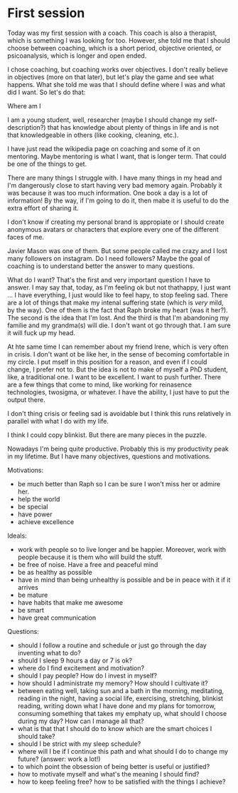 
# First session

Today was my first session with a coach. This coach is also a therapist, which is something I was looking for too. However, she told me that I should choose between coaching, which is a short period, objective oriented, or psicoanalysis, which is longer and open ended.

I chose coaching, but coaching works over objectives. I don't really believe in objectives (more on that later), but let's play the game and see what happens. What she told me was that I should define where I was and what did I want. So let's do that:

Where am I

I am a young student, well, researcher (maybe I should change my self-description?) that has knowledge about plenty of things in life and is not that knowledgeable in others (like cooking, cleaning, etc.).

I have just read the wikipedia page on coaching and some of it on mentoring. Maybe mentoring is what I want, that is longer term. That could be one of the things to get.


There are many things I struggle with. I have many things in my head and I'm dangerously close to start having very bad memory again. Probably it was because it was too much information. One book a day is a lot of information! By the way, if I'm going to do it, then mabe it is useful to do the extra effort of sharing it.

I don't know if creating my personal brand is appropiate or I should create anonymous avatars or characters that explore every one of the different faces of me.

Javier Mason was one of them. But some people called me crazy and I lost many followers on instagram. Do I need followers? Maybe the goal of coaching is to understand better the answer to many questions.

What do I want? That's the first and very important question I have to answer. I may say that, today, as I'm feeling ok but not thathappy, I just want ... I have everything, I just would like to feel hapy, to stop feeling sad. There are a lot of things that make my intenal suffering state (which is _very_ mild, by the way). One of them is the fact that Raph broke my heart (was it her?). The second is the idea that I'm lost. And the third is that I'm abandoning my familie and my grandma(s) will die. I don't want ot go through that. I am sure it will fuck up my head.

At hte same time I can remember about my friend Irene, which is very often in crisis. I don't want ot be like her, in the sense of becoming comfortable in my circle. I put mself in this position for a reason, and even if I could change, I prefer not to. But the idea is not to make of myself a PhD student, like, a traditional one. I want to be excellent. I want to push further. There are a few things that come to mind, like working for reinasence technologies, twosigma, or whatever. I have the ability, I just have to put the output there.

I don't thing crisis or feeling sad is avoidable but I think this runs relatively in parallel with what I do with my life.

I think I could copy blinkist. But there are many pieces in the puzzle. 

Nowadays I'm being quite productive. Probably this is my productivity peak in my lifetime. But I have many objectives, questions and motivations.

Motivations:
- be much better than Raph so I can be sure I won't miss her or admire her.
- help the world
- be special
- have power
- achieve excellence

Ideals:
- work with people so to live longer and be happier. Moreover, work with people because it is them who will build the stuff.
- be free of noise. Have a free and peaceful mind
- be as healthy as possible
- have in mind than being unhealthy is possible and be in peace with it if it arrives
- be mature
- have habits that make me awesome
- be smart
- have great communication

Questions:
- should I follow a routine and schedule or just go through the day inventing what to do?
- should I sleep 9 hours a day or 7 is ok?
- where do I find excitement and motivation?
- should I pay people? How do I invest in myself?
- how should I administrate my memory? How should I cultivate it?
- between eating well, taking sun and a bath in the morning, meditating, reading in the night, having a social life, exercising, stretching, blinkist reading, writing down what I have done and my plans for tomorrow, consuming something that takes my emphaty up, what should I choose during my day? How can I manage all that?
- what is that that I should do to know which are the smart choices I should take?
- should I be strict with my sleep schedule?
- where will I be if I continue this path and what should I do to change my future? (answer: work a lot!)
- to which point the obsession of being better is useful or justified?
- how to motivate myself and what's the meaning I should find?
- how to keep feeling free? how to be satisfied with the things I achieve?




